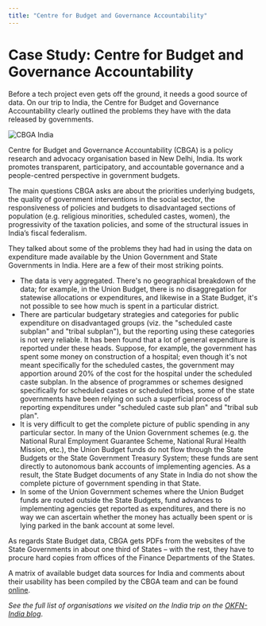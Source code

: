 ```yaml
---
title: "Centre for Budget and Governance Accountability"
---
```


# Case Study: Centre for Budget and Governance Accountability

<div class="well">Before a tech project even gets off the ground, it needs a good source of data. On our trip to India, the Centre for Budget and Governance Accountability clearly outlined the problems they have with the data released by governments.</div>

![CBGA India](http://farm9.staticflickr.com/8446/7794135644_572bf30d0e_z.jpg)

Centre for Budget and Governance Accountability (CBGA) is a policy research and advocacy organisation based in New Delhi, India. Its work promotes transparent, participatory, and accountable governance and a people-centred perspective in government budgets. 

The main questions CBGA asks are about the priorities underlying budgets, the quality of government interventions in the social sector, the responsiveness of policies and budgets to disadvantaged sections of population (e.g. religious minorities, scheduled castes, women), the progressivity of the taxation policies, and some of the structural issues in India’s fiscal federalism.

They talked about some of the problems they had had in using the data on expenditure made available by the Union Government and State Governments in India. Here are a few of their most striking points.

* The data is very aggregated. There's no geographical breakdown of the data; for example, in the Union Budget, there is no disaggregation for statewise allocations or expenditures, and likewise in a State Budget, it's not possible to see how much is spent in a particular district. 
* There are particular budgetary strategies and categories for public expenditure on disadvantaged groups (viz. the "scheduled caste subplan" and "tribal subplan"), but the reporting using these categories is not very reliable. It has been found that a lot of general expenditure is reported under these heads. Suppose, for example, the government has spent some money on construction of a hospital; even though it's not meant specifically for the scheduled castes, the government may apportion around 20% of the cost for the hospital under the scheduled caste subplan. In the absence of programmes or schemes designed specifically for scheduled castes or scheduled tribes, some of the state governments have been relying on such a superficial process of reporting expenditures under "scheduled caste sub plan" and "tribal sub plan". 
* It is very difficult to get the complete picture of public spending in any particular sector. In many of the Union Government schemes (e.g. the National Rural Employment Guarantee Scheme, National Rural Health Mission, etc.), the Union Budget funds do not flow through the State Budgets or the State Government Treasury System; these funds are sent directly to autonomous bank accounts of implementing agencies. As a result, the State Budget documents of any State in India do not show the complete picture of government spending in that State. 
* In some of the Union Government schemes where the Union Budget funds are routed outside the State Budgets, fund advances to implementing agencies get reported as expenditures, and there is no way we can ascertain whether the money has actually been spent or is lying parked in the bank account at some level.

As regards State Budget data, CBGA gets PDFs from the websites of the State Governments in about one third of States – with the rest, they have to procure hard copies from offices of the Finance Departments of the States.

A matrix of available budget data sources for India and comments about their usability has been compiled by the CBGA team and can be found [online](http://www.cbgaindia.org/sources_for_budget_data.htm).

<em>See the full list of organisations we visited on the India trip on the <a href="http://in.okfn.org/2012/09/18/okfn-india-trip-the-roundup/">OKFN-India blog</a></em>. 

